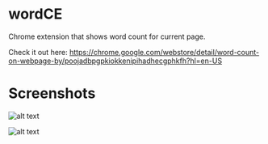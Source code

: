 # wordCE

Chrome extension that shows word count for current page.

Check it out here: https://chrome.google.com/webstore/detail/word-count-on-webpage-by/poojadbpgpkiokkenipihadhecgphkfh?hl=en-US

# Screenshots

![alt text](https://lh3.googleusercontent.com/2vr77W4lCOSuHzRNO7OgYoHnmF1sf3eW44RsjO8unahKIugbmkm0je4dsP6a3vmAlmOoC1n_Ae-f_dIuqYP1z_9wQIU=w640-h400-e365-rj-sc0x00ffffff)

![alt text](https://lh3.googleusercontent.com/CQbwcTbQ7iuxdoTHj2uVcvWrW-s7xuNDlC-gkK3PPyXtUJB6t4S0vBnljuWL06-H3QFYur6GY3ZEQ0rflcC6LhbvYQ=w640-h400-e365-rj-sc0x00ffffff)

